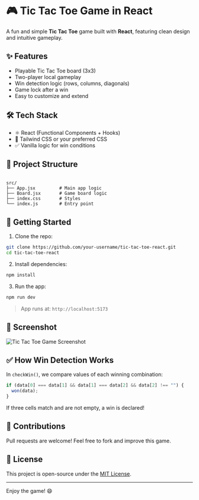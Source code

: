 # 🎮 Tic Tac Toe Game in React

A fun and simple **Tic Tac Toe** game built with **React**, featuring clean design and intuitive gameplay.

## ✨ Features

- Playable Tic Tac Toe board (3x3)
- Two-player local gameplay
- Win detection logic (rows, columns, diagonals)
- Game lock after a win
- Easy to customize and extend

## 🛠️ Tech Stack

- ⚛️ React (Functional Components + Hooks)
- 💅 Tailwind CSS or your preferred CSS
- ✅ Vanilla logic for win conditions

## 📂 Project Structure

```

src/
├── App.jsx         # Main app logic
├── Board.jsx       # Game board logic
├── index.css       # Styles
└── index.js        # Entry point

````

## 🚀 Getting Started

1. Clone the repo:

```bash
git clone https://github.com/your-username/tic-tac-toe-react.git
cd tic-tac-toe-react
````

2. Install dependencies:

```bash
npm install
```

3. Run the app:

```bash
npm run dev
```

> App runs at: `http://localhost:5173`

## 📸 Screenshot

![Tic Tac Toe Game Screenshot](./screenshot.png)

## ✅ How Win Detection Works

In `checkWin()`, we compare values of each winning combination:

```js
if (data[0] === data[1] && data[1] === data[2] && data[2] !== "") {
  won(data);
}
```

If three cells match and are not empty, a win is declared!

## 🙌 Contributions

Pull requests are welcome! Feel free to fork and improve this game.

## 📄 License

This project is open-source under the [MIT License](LICENSE).

---

Enjoy the game! 😄

```


